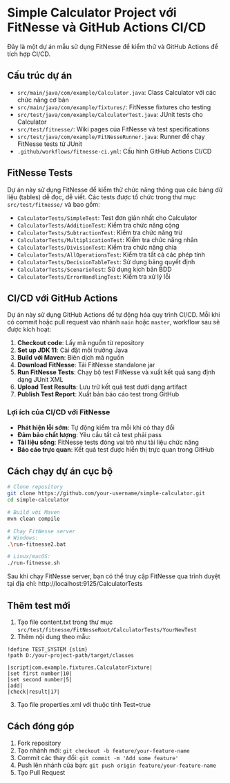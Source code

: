 # Simple Calculator Project với FitNesse và GitHub Actions CI/CD

Đây là một dự án mẫu sử dụng FitNesse để kiểm thử và GitHub Actions để tích hợp CI/CD.

## Cấu trúc dự án

- `src/main/java/com/example/Calculator.java`: Class Calculator với các chức năng cơ bản
- `src/main/java/com/example/fixtures/`: FitNesse fixtures cho testing
- `src/test/java/com/example/CalculatorTest.java`: JUnit tests cho Calculator
- `src/test/fitnesse/`: Wiki pages của FitNesse và test specifications
- `src/test/java/com/example/FitNesseRunner.java`: Runner để chạy FitNesse tests từ JUnit
- `.github/workflows/fitnesse-ci.yml`: Cấu hình GitHub Actions CI/CD

## FitNesse Tests

Dự án này sử dụng FitNesse để kiểm thử chức năng thông qua các bảng dữ liệu (tables) dễ đọc, dễ viết. Các tests được tổ chức trong thư mục `src/test/fitnesse/` và bao gồm:

- `CalculatorTests/SimpleTest`: Test đơn giản nhất cho Calculator
- `CalculatorTests/AdditionTest`: Kiểm tra chức năng cộng
- `CalculatorTests/SubtractionTest`: Kiểm tra chức năng trừ
- `CalculatorTests/MultiplicationTest`: Kiểm tra chức năng nhân
- `CalculatorTests/DivisionTest`: Kiểm tra chức năng chia
- `CalculatorTests/AllOperationsTest`: Kiểm tra tất cả các phép tính
- `CalculatorTests/DecisionTableTest`: Sử dụng bảng quyết định
- `CalculatorTests/ScenarioTest`: Sử dụng kịch bản BDD
- `CalculatorTests/ErrorHandlingTest`: Kiểm tra xử lý lỗi

## CI/CD với GitHub Actions

Dự án này sử dụng GitHub Actions để tự động hóa quy trình CI/CD. Mỗi khi có commit hoặc pull request vào nhánh `main` hoặc `master`, workflow sau sẽ được kích hoạt:

1. **Checkout code**: Lấy mã nguồn từ repository
2. **Set up JDK 11**: Cài đặt môi trường Java
3. **Build với Maven**: Biên dịch mã nguồn
4. **Download FitNesse**: Tải FitNesse standalone jar
5. **Run FitNesse Tests**: Chạy bộ test FitNesse và xuất kết quả sang định dạng JUnit XML
6. **Upload Test Results**: Lưu trữ kết quả test dưới dạng artifact
7. **Publish Test Report**: Xuất bản báo cáo test trong GitHub

### Lợi ích của CI/CD với FitNesse

- **Phát hiện lỗi sớm**: Tự động kiểm tra mỗi khi có thay đổi
- **Đảm bảo chất lượng**: Yêu cầu tất cả test phải pass
- **Tài liệu sống**: FitNesse tests đóng vai trò như tài liệu chức năng
- **Báo cáo trực quan**: Kết quả test được hiển thị trực quan trong GitHub

## Cách chạy dự án cục bộ

```bash
# Clone repository
git clone https://github.com/your-username/simple-calculator.git
cd simple-calculator

# Build với Maven
mvn clean compile

# Chạy FitNesse server
# Windows:
.\run-fitnesse2.bat

# Linux/macOS:
./run-fitnesse.sh
```

Sau khi chạy FitNesse server, bạn có thể truy cập FitNesse qua trình duyệt tại địa chỉ:
http://localhost:9125/CalculatorTests

## Thêm test mới

1. Tạo file content.txt trong thư mục `src/test/fitnesse/FitNesseRoot/CalculatorTests/YourNewTest`
2. Thêm nội dung theo mẫu:
```
!define TEST_SYSTEM {slim}
!path D:/your-project-path/target/classes

|script|com.example.fixtures.CalculatorFixture|
|set first number|10|
|set second number|5|
|add|
|check|result|17|
```
3. Tạo file properties.xml với thuộc tính Test=true

## Cách đóng góp

1. Fork repository
2. Tạo nhánh mới: `git checkout -b feature/your-feature-name`
3. Commit các thay đổi: `git commit -m 'Add some feature'`
4. Push lên nhánh của bạn: `git push origin feature/your-feature-name`
5. Tạo Pull Request 